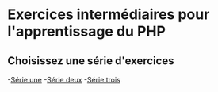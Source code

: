 # Exercices intermédiaires pour l'apprentissage du PHP

## Choisissez une série d'exercices

-[Série une](exercice1.md)
-[Série deux](exercice2.md)
-[Série trois](exercice3.md)
